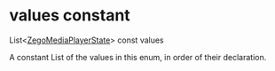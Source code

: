 


# values constant







List&lt;[ZegoMediaPlayerState](../../zego_uikit_prebuilt_live_audio_room/ZegoMediaPlayerState.md)> const values
  




<p>A constant List of the values in this enum, in order of their declaration.</p>










